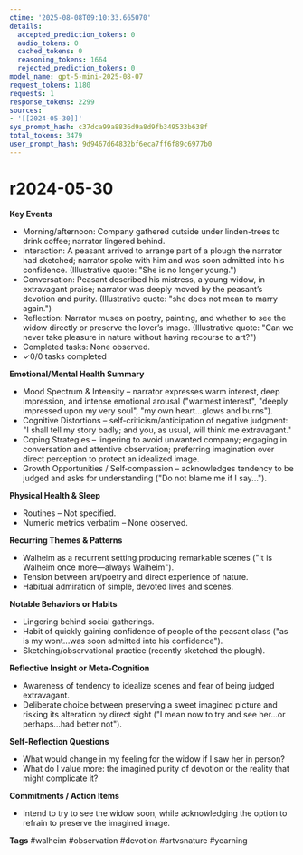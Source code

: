 ```yaml
---
ctime: '2025-08-08T09:10:33.665070'
details:
  accepted_prediction_tokens: 0
  audio_tokens: 0
  cached_tokens: 0
  reasoning_tokens: 1664
  rejected_prediction_tokens: 0
model_name: gpt-5-mini-2025-08-07
request_tokens: 1180
requests: 1
response_tokens: 2299
sources:
- '[[2024-05-30]]'
sys_prompt_hash: c37dca99a8836d9a8d9fb349533b638f
total_tokens: 3479
user_prompt_hash: 9d9467d64832bf6eca7ff6f89c6977b0
---
```

# r2024-05-30

**Key Events**
- Morning/afternoon: Company gathered outside under linden-trees to drink coffee; narrator lingered behind.  
- Interaction: A peasant arrived to arrange part of a plough the narrator had sketched; narrator spoke with him and was soon admitted into his confidence. (Illustrative quote: "She is no longer young.")  
- Conversation: Peasant described his mistress, a young widow, in extravagant praise; narrator was deeply moved by the peasant’s devotion and purity. (Illustrative quote: "she does not mean to marry again.")  
- Reflection: Narrator muses on poetry, painting, and whether to see the widow directly or preserve the lover’s image. (Illustrative quote: "Can we never take pleasure in nature without having recourse to art?")  
- Completed tasks: None observed.  
- ✓0/0 tasks completed

**Emotional/Mental Health Summary**
- Mood Spectrum & Intensity – narrator expresses warm interest, deep impression, and intense emotional arousal ("warmest interest", "deeply impressed upon my very soul", "my own heart...glows and burns").  
- Cognitive Distortions – self-criticism/anticipation of negative judgment: "I shall tell my story badly; and you, as usual, will think me extravagant."  
- Coping Strategies – lingering to avoid unwanted company; engaging in conversation and attentive observation; preferring imagination over direct perception to protect an idealized image.  
- Growth Opportunities / Self‑compassion – acknowledges tendency to be judged and asks for understanding ("Do not blame me if I say...").

**Physical Health & Sleep**
- Routines – Not specified.  
- Numeric metrics verbatim – None observed.

**Recurring Themes & Patterns**
- Walheim as a recurrent setting producing remarkable scenes ("It is Walheim once more—always Walheim").  
- Tension between art/poetry and direct experience of nature.  
- Habitual admiration of simple, devoted lives and scenes.

**Notable Behaviors or Habits**
- Lingering behind social gatherings.  
- Habit of quickly gaining confidence of people of the peasant class ("as is my wont...was soon admitted into his confidence").  
- Sketching/observational practice (recently sketched the plough).

**Reflective Insight or Meta‑Cognition**
- Awareness of tendency to idealize scenes and fear of being judged extravagant.  
- Deliberate choice between preserving a sweet imagined picture and risking its alteration by direct sight ("I mean now to try and see her...or perhaps...had better not").

**Self‑Reflection Questions**
- What would change in my feeling for the widow if I saw her in person?  
- What do I value more: the imagined purity of devotion or the reality that might complicate it?

**Commitments / Action Items**
- Intend to try to see the widow soon, while acknowledging the option to refrain to preserve the imagined image.

**Tags**
#walheim #observation #devotion #artvsnature #yearning